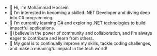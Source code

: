 - 👋 Hi, I’m Mohammad Hossein
- 👀 I’m interested in becoming a skilled .NET Developer and diving deep into C# programming.
- 🌱 I’m currently learning C# and exploring .NET technologies to build impactful applications.
- 🚀I believe in the power of community and collaboration, and I'm always eager to contribute and learn from others.
- 🎯 My goal is to continually improve my skills, tackle coding challenges, and make a meaningful impact in the tech world!
<!---
mammdossein/mammdossein is a ✨ special ✨ repository because its `README.md` (this file) appears on your GitHub profile.
You can click the Preview link to take a look at your changes.
--->
